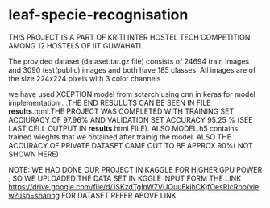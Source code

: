# leaf-specie-recognisation
THIS PROJECT IS A PART OF KRITI INTER HOSTEL TECH COMPETITION AMONG 12 HOSTELS OF IIT GUWAHATI.

The provided dataset (dataset.tar.gz file) consists of 24694 train images
and 3090 test(public) images and both have 185 classes. All images are
of the size 224x224 pixels with 3 color channels

we have used XCEPTION model from sctarch using cnn in keras for model implementation .
.THE END RESULUTS CAN BE SEEN IN FILE __results__.html.THE PROJECT WAS COMPLETED WITH TRAINING SET ACCIURACY OF 97.96% AND VALIDATION SET ACCURACY 95.25 % (SEE LAST CELL OUTPUT IN __results__.html FILE). ALSO MODEL.h5 contains trained wieghts that we obtained after trainig the model.
ALSO THE ACCURACY OF PRIVATE DATASET CAME OUT TO BE APPROX 90%( NOT SHOWN HERE)


NOTE: WE HAD DONE OUR PROJECT IN KAGGLE FOR HIGHER GPU POWER , SO WE UPLOADED THE DATA SET IN KGGLE INPUT FORM THE LINK https://drive.google.com/file/d/1SKzdTgInW7VUQuuFkjhCKjfOesRIcRbo/view?usp=sharing
FOR DATASET REFER ABOVE LINK
